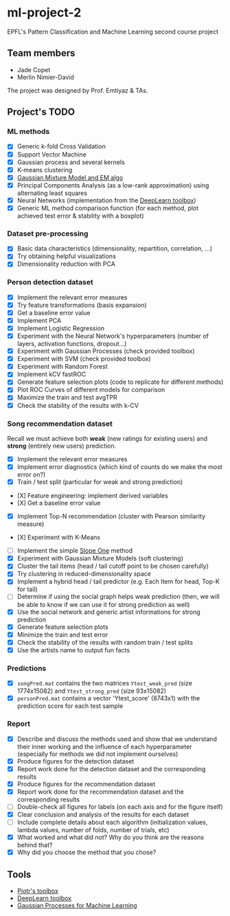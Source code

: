 ml-project-2
============

EPFL's Pattern Classification and Machine Learning second course project

Team members
------------

- Jade Copet
- Merlin Nimier-David

The project was designed by Prof. Emtiyaz & TAs.

Project's TODO
--------------

### ML methods

- [X] Generic k-fold Cross Validation
- [X] Support Vector Machine
- [X] Gaussian process and several kernels
- [X] K-means clustering
- [X] [Gaussian Mixture Model and EM algo](http://www.mathworks.com/matlabcentral/fileexchange/35362-variational-bayesian-inference-for-gaussian-mixture-model)
- [X] Principal Components Analysis (as a low-rank approximation) using alternating least squares
- [X] Neural Networks (implementation from the [DeepLearn toolbox](https://github.com/rasmusbergpalm/DeepLearnToolbox/archive/))
- [X] Generic ML method comparison function (for each method, plot achieved test error & stability with a boxplot)

### Dataset pre-processing

- [X] Basic data characteristics (dimensionality, repartition, correlation, ...)
- [X] Try obtaining helpful visualizations
- [X] Dimensionality reduction with PCA

### Person detection dataset

- [X] Implement the relevant error measures
- [X] Try feature transformations (basis expansion)
- [X] Get a baseline error value
- [X] Implement PCA
- [X] Implement Logistic Regression
- [X] Experiment with the Neural Network's hyperparameters (number of layers, activation functions, dropout...)
- [X] Experiment with Gaussian Processes (check provided toolbox)
- [X] Experiment with SVM (check provided toolbox)
- [X] Experiment with Random Forest
- [X] Implement kCV fastROC
- [X] Generate feature selection plots (code to replicate for different methods)
- [X] Plot ROC Curves of different models for comparison
- [X] Maximize the train and test avgTPR
- [X] Check the stability of the results with k-CV

### Song recommendation dataset

Recall we must achieve both **weak** (new ratings for existing users) and **strong** (entirely new users) prediction.

- [X] Implement the relevant error measures
- [X] Implement error diagnostics (which kind of counts do we make the most error on?)
- [X] Train / test split (particular for weak and strong prediction)
- [X] Feature engineering: implement derived variables
- [X] Get a baseline error value
- [X] Implement Top-N recommendation (cluster with Pearson similarity measure)
- [X] Experiment with K-Means
- [ ] Implement the simple [Slope One](http://arxiv.org/pdf/cs/0702144v2.pdf) method
- [X] Experiment with Gaussian Mixture Models (soft clustering)
- [X] Cluster the tail items (head / tail cutoff point to be chosen carefully)
- [X] Try clustering in reduced-dimensionality space
- [X] Implement a hybrid head / tail predictor (e.g. Each Item for head, Top-K for tail)
- [ ] Determine if using the social graph helps weak prediction (then, we will be able to know if we can use it for strong prediction as well)
- [X] Use the social network and generic artist informations for strong prediction
- [X] Generate feature selection plots
- [X] Minimize the train and test error
- [X] Check the stability of the results with random train / test splits
- [X] Use the artists name to output fun facts

### Predictions

- [X] `songPred.mat` contains the two matrices `Ytest_weak_pred` (size 1774x15082) and `Ytest_strong_pred` (size 93x15082)
- [X] `personPred.mat` contains a vector 'Ytest_score' (8743x1) with the prediction score for each test sample

### Report

- [X] Describe and discuss the methods used and show that we understand their inner working and the influence of each hyperparameter (especially for methods we did not implement ourselves)
- [X] Produce figures for the detection dataset
- [X] Report work done for the detection dataset and the corresponding results
- [X] Produce figures for the recommendation dataset
- [X] Report work done for the recommendation dataset and the corresponding results
- [ ] Double-check all figures for labels (on each axis and for the figure itself)
- [X] Clear conclusion and analysis of the results for each dataset
- [ ] Include complete details about each algorithm (initialization values, lambda values, number of folds, number of trials, etc)
- [X] What worked and what did not? Why do you think are the reasons behind that?
- [X] Why did you choose the method that you chose?

Tools
-----

- [Piotr's toolbox](http://vision.ucsd.edu/~pdollar/toolbox/doc/)
- [DeepLearn toolbox](https://github.com/rasmusbergpalm/DeepLearnToolbox/archive/)
- [Gaussian Processes for Machine Learning](http://www.gaussianprocess.org/gpml/code/matlab/doc/)
